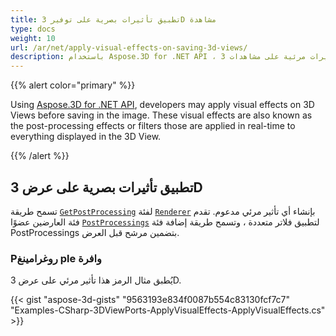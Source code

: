 ```yaml
---
title: تطبيق تأثيرات بصرية على توفير 3D مشاهدة
type: docs
weight: 10
url: /ar/net/apply-visual-effects-on-saving-3d-views/
description: باستخدام Aspose.3D for .NET API ، يمكن للمطورين تطبيق تأثيرات مرئية على مشاهدات 3D قبل الحفظ في الصورة. تُعرف هذه التأثيرات المرئية أيضًا بالتأثيرات اللاحقة للمعالجة أو الفلاتر التي يتم تطبيقها في الوقت الفعلي على كل شيء معروض في طريقة العرض 3D.
---
```

{{% alert color="primary" %}}

Using [Aspose.3D for .NET API](https://products.aspose.com/3d/net/), developers may apply visual effects on 3D Views before saving in the image. These visual effects are also known as the post-processing effects or filters those are applied in real-time to everything displayed in the 3D View.

{{% /alert %}}
##  **تطبيق تأثيرات بصرية على عرض 3D**
تسمح طريقة [`GetPostProcessing`](https://reference.aspose.com/3d/net/aspose.threed.render/renderer/methods/getpostprocessing) لفئة [`Renderer`](https://reference.aspose.com/3d/net/aspose.threed.render/renderer) بإنشاء أي تأثير مرئي مدعوم. تقدم فئة العارضين عضوًا [`PostProcessings`](https://reference.aspose.com/3d/net/aspose.threed.render/renderer/properties/postprocessings) لتطبيق فلاتر متعددة ، وتسمح طريقة إضافة فئة PostProcessings بتضمين مرشح قبل العرض.
###  **Pروغرامينغ ple وافرة**
يُطبق مثال الرمز هذا تأثير مرئي على عرض 3D.

{{< gist "aspose-3d-gists" "9563193e834f0087b554c83130fcf7c7" "Examples-CSharp-3DViewPorts-ApplyVisualEffects-ApplyVisualEffects.cs" >}}
